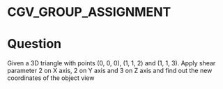 # CGV_GROUP_ASSIGNMENT
# Question
Given a 3D triangle with points (0, 0, 0), (1, 1, 2) and (1, 1, 3). Apply shear parameter 2 on X axis, 2 on Y axis and 3 on Z axis and find out the new coordinates of the object view
